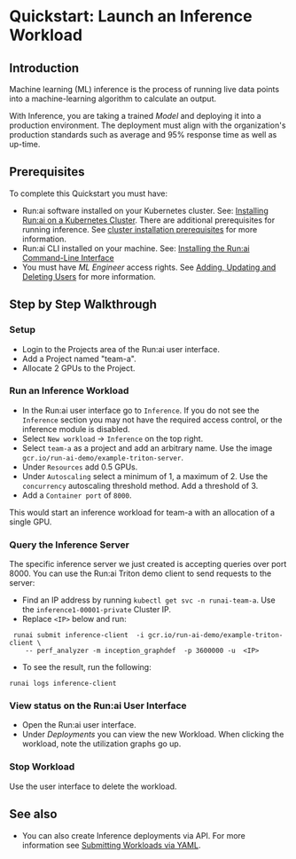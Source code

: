 # Quickstart: Launch an Inference Workload

## Introduction

Machine learning (ML) inference is the process of running live data points into a machine-learning algorithm to calculate an output.

With Inference, you are taking a trained *Model* and deploying it into a production environment. The deployment must align with the organization's production standards such as average and 95% response time as well as up-time.

## Prerequisites

To complete this Quickstart you must have:

* Run:ai software installed on your Kubernetes cluster. See: [Installing Run:ai on a Kubernetes Cluster](../../admin/runai-setup/installation-types.md). There are additional prerequisites for running inference. See [cluster installation prerequisites](../../admin/runai-setup/cluster-setup/cluster-prerequisites.md#inference) for more information.
* Run:ai CLI installed on your machine. See: [Installing the Run:ai Command-Line Interface](../../admin/researcher-setup/cli-install.md)
* You must have *ML Engineer* access rights. See [Adding, Updating and Deleting Users](../../admin/authentication/users.md) for more information.

## Step by Step Walkthrough

### Setup

* Login to the Projects area of the Run:ai user interface.
* Add a Project named "team-a".
* Allocate 2 GPUs to the Project.

### Run an Inference Workload

* In the Run:ai user interface go to `Inference`. If you do not see the `Inference` section you may not have the required access control, or the inference module is disabled.
* Select `New workload` -> `Inference` on the top right.
* Select `team-a` as a project and add an arbitrary name. Use the image `gcr.io/run-ai-demo/example-triton-server`.
* Under `Resources` add 0.5 GPUs.
* Under `Autoscaling` select a minimum of 1, a maximum of 2. Use the `concurrency` autoscaling threshold method. Add a threshold of 3.
* Add a `Container port` of `8000`.

This would start an inference workload for team-a with an allocation of a single GPU.

### Query the Inference Server

The specific inference server we just created is accepting queries over port 8000. You can use the Run:ai Triton demo client to send requests to the server:

* Find an IP address by running `kubectl get svc -n runai-team-a`. Use the `inference1-00001-private` Cluster IP.
* Replace `<IP>` below and run:

```
 runai submit inference-client  -i gcr.io/run-ai-demo/example-triton-client \
    -- perf_analyzer -m inception_graphdef  -p 3600000 -u  <IP>
```

* To see the result, run the following:

```
runai logs inference-client
```

### View status on the Run:ai User Interface

* Open the Run:ai user interface.
* Under *Deployments* you can view the new Workload. When clicking the workload, note the utilization graphs go up.

### Stop Workload

Use the user interface to delete the workload.

## See also

* You can also create Inference deployments via API. For more information see [Submitting Workloads via YAML](../../developer/cluster-api/submit-yaml.md).
